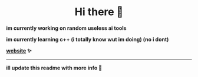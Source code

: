 <div align="center">
  <h1>Hi there 👋</h1>
</div>
<div>
  <p><strong>im currently working on random useless ai tools</strong></p>
  <p><strong>im currently learning c++ (i totally know wut im doing) (no i dont)</strong></p>
  <strong><a href="https://byte1001.dev" target="_blank">website</a><label> ✨</label><br></strong>
  <hr>
  <p><strong>ill update this readme with more info 📜</strong></p>
</div>

